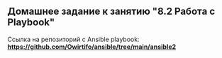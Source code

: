 ## Домашнее задание к занятию "8.2 Работа с Playbook"

Ссылка на репозиторий с Ansible playbook:
**https://github.com/Owirtifo/ansible/tree/main/ansible2**